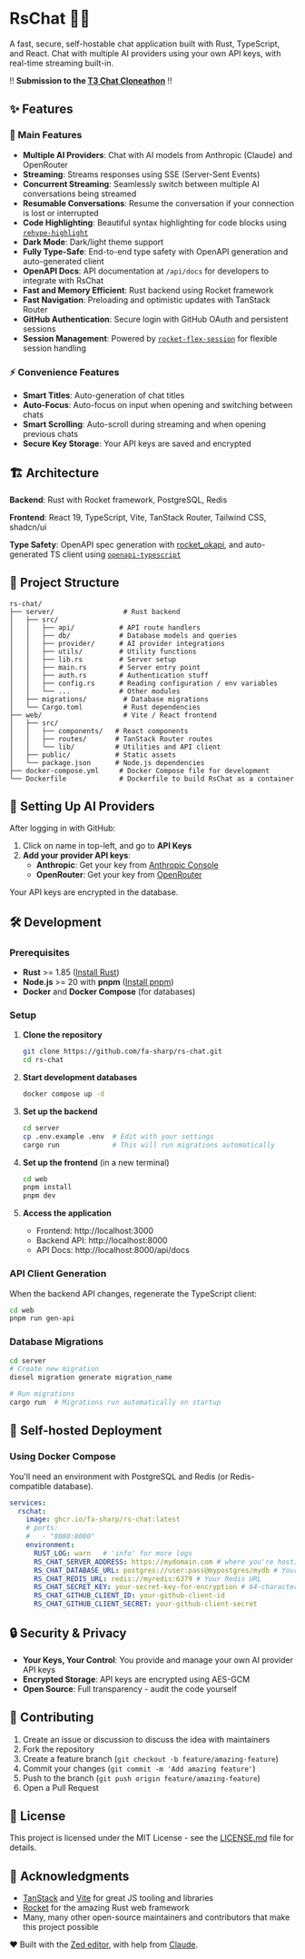 # RsChat 🤖💬

A fast, secure, self-hostable chat application built with Rust, TypeScript, and React. Chat with multiple AI providers using your own API keys, with real-time streaming built-in.

!! **Submission to the [T3 Chat Cloneathon](https://cloneathon.t3.chat/)** !!

## ✨ Features

### 🚀 Main Features

- **Multiple AI Providers**: Chat with AI models from Anthropic (Claude) and OpenRouter
- **Streaming**: Streams responses using SSE (Server-Sent Events)
- **Concurrent Streaming**: Seamlessly switch between multiple AI conversations being streamed
- **Resumable Conversations**: Resume the conversation if your connection is lost or interrupted
- **Code Highlighting**: Beautiful syntax highlighting for code blocks using [`rehype-highlight`](https://github.com/rehypejs/rehype-highlight)
- **Dark Mode**: Dark/light theme support
- **Fully Type-Safe**: End-to-end type safety with OpenAPI generation and auto-generated client
- **OpenAPI Docs**: API documentation at `/api/docs` for developers to integrate with RsChat
- **Fast and Memory Efficient**: Rust backend using Rocket framework
- **Fast Navigation**: Preloading and optimistic updates with TanStack Router
- **GitHub Authentication**: Secure login with GitHub OAuth and persistent sessions
- **Session Management**: Powered by [`rocket-flex-session`](https://github.com/fa-sharp/rocket-flex-session) for flexible session handling

### ⚡ Convenience Features

- **Smart Titles**: Auto-generation of chat titles
- **Auto-Focus**: Auto-focus on input when opening and switching between chats
- **Smart Scrolling**: Auto-scroll during streaming and when opening previous chats
- **Secure Key Storage**: Your API keys are saved and encrypted

## 🏗️ Architecture

**Backend**: Rust with Rocket framework, PostgreSQL, Redis

**Frontend**: React 19, TypeScript, Vite, TanStack Router, Tailwind CSS, shadcn/ui

**Type Safety**: OpenAPI spec generation with [rocket_okapi](https://github.com/GREsau/okapi), and auto-generated TS client using [`openapi-typescript`](https://openapi-ts.dev/)

## 📁 Project Structure

```
rs-chat/
├── server/                 # Rust backend
│   ├── src/
│   │   ├── api/           # API route handlers
│   │   ├── db/            # Database models and queries
│   │   ├── provider/      # AI provider integrations
│   │   ├── utils/         # Utility functions
│   │   ├── lib.rs         # Server setup
│   │   ├── main.rs        # Server entry point
│   │   ├── auth.rs        # Authentication stuff
│   │   ├── config.rs      # Reading configuration / env variables
│   │   └── ...            # Other modules
│   ├── migrations/         # Database migrations
│   └── Cargo.toml          # Rust dependencies
├── web/                    # Vite / React frontend
│   ├── src/
│   │   ├── components/   # React components
│   │   ├── routes/       # TanStack Router routes
│   │   └── lib/          # Utilities and API client
│   ├── public/           # Static assets
│   └── package.json      # Node.js dependencies
├── docker-compose.yml     # Docker Compose file for development
└── Dockerfile             # Dockerfile to build RsChat as a container
```

## 🔑 Setting Up AI Providers

After logging in with GitHub:

1. Click on name in top-left, and go to **API Keys**
2. **Add your provider API keys**:
   - **Anthropic**: Get your key from [Anthropic Console](https://console.anthropic.com/)
   - **OpenRouter**: Get your key from [OpenRouter](https://openrouter.ai/keys)

Your API keys are encrypted in the database.

## 🛠️ Development

### Prerequisites

- **Rust** >= 1.85 ([Install Rust](https://rustup.rs/))
- **Node.js** >= 20 with **pnpm** ([Install pnpm](https://pnpm.io/installation))
- **Docker** and **Docker Compose** (for databases)
### Setup

1. **Clone the repository**
   ```bash
   git clone https://github.com/fa-sharp/rs-chat.git
   cd rs-chat
   ```

2. **Start development databases**
   ```bash
   docker compose up -d
   ```

3. **Set up the backend**
   ```bash
   cd server
   cp .env.example .env  # Edit with your settings
   cargo run             # This will run migrations automatically
   ```

4. **Set up the frontend** (in a new terminal)
   ```bash
   cd web
   pnpm install
   pnpm dev
   ```

5. **Access the application**
   - Frontend: http://localhost:3000
   - Backend API: http://localhost:8000
   - API Docs: http://localhost:8000/api/docs


### API Client Generation

When the backend API changes, regenerate the TypeScript client:

```bash
cd web
pnpm run gen-api
```

### Database Migrations

```bash
cd server
# Create new migration
diesel migration generate migration_name

# Run migrations
cargo run  # Migrations run automatically on startup
```

## 🐳 Self-hosted Deployment

### Using Docker Compose

You'll need an environment with PostgreSQL and Redis (or Redis-compatible database).

```docker-compose.yml
services:
  rschat:
    image: ghcr.io/fa-sharp/rs-chat:latest
    # ports:
    #   - "8080:8080"
    environment:
      RUST_LOG: warn   # 'info' for more logs
      RS_CHAT_SERVER_ADDRESS: https://mydomain.com # where you're hosting the app
      RS_CHAT_DATABASE_URL: postgres://user:pass@mypostgres/mydb # Your PostgreSQL URL
      RS_CHAT_REDIS_URL: redis://myredis:6379 # Your Redis URL
      RS_CHAT_SECRET_KEY: your-secret-key-for-encryption # 64-character hex string
      RS_CHAT_GITHUB_CLIENT_ID: your-github-client-id
      RS_CHAT_GITHUB_CLIENT_SECRET: your-github-client-secret
```

## 🔒 Security & Privacy

- **Your Keys, Your Control**: You provide and manage your own AI provider API keys
- **Encrypted Storage**: API keys are encrypted using AES-GCM
- **Open Source**: Full transparency - audit the code yourself

## 🤝 Contributing

1. Create an issue or discussion to discuss the idea with maintainers
1. Fork the repository
1. Create a feature branch (`git checkout -b feature/amazing-feature`)
1. Commit your changes (`git commit -m 'Add amazing feature'`)
1. Push to the branch (`git push origin feature/amazing-feature`)
1. Open a Pull Request

## 📝 License

This project is licensed under the MIT License - see the [LICENSE.md](LICENSE.md) file for details.

## 🙏 Acknowledgments

- [TanStack](https://tanstack.com/) and [Vite](https://vitejs.dev/) for great JS tooling and libraries
- [Rocket](https://rocket.rs/) for the amazing Rust web framework
- Many, many other open-source maintainers and contributors that make this project possible

❤️ Built with the [Zed editor](https://zed.dev/), with help from [Claude](https://claude.ai/).
